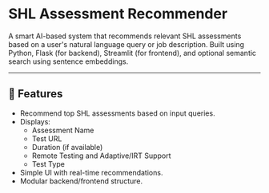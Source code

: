 # SHL Assessment Recommender

A smart AI-based system that recommends relevant SHL assessments based on a user's natural language query or job description. Built using Python, Flask (for backend), Streamlit (for frontend), and optional semantic search using sentence embeddings.

---

## 🚀 Features

- Recommend top SHL assessments based on input queries.
- Displays:
  - Assessment Name
  - Test URL
  - Duration (if available)
  - Remote Testing and Adaptive/IRT Support
  - Test Type
- Simple UI with real-time recommendations.
- Modular backend/frontend structure.
